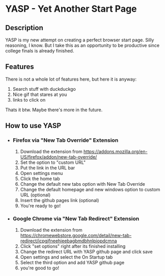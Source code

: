 # YASP - Yet Another Start Page

## Description

YASP is my new attempt on creating a perfect browser start page. Silly  reasoning, I know. But I take this as an opportunity to be productive since college finals is already finished.

## Features

There is not a whole lot of features here, but here it is anyway:

1. Search stuff with duckduckgo
2. Nice gif that stares at you
3. links to click on

Thats it btw. Maybe there's more in the future.

## How to use YASP

* ### Firefox via "New Tab Override" Extension

   1. Download the extension from <https://addons.mozilla.org/en-US/firefox/addon/new-tab-override/>
   2. Set the option to "custom URL"
   3. Put the link in the URL bar
   4. Open settings menu
   5. Click the home tab
   6. Change the default new tabs option with New Tab Override
   7. Change the default homepage and new windows option to custom URL (optional)
   8. Insert the github pages link (optional)
   9. You're ready to go!

* ### Google Chrome via "New Tab Redirect" Extension

  1. Download the extension from <https://chromewebstore.google.com/detail/new-tab-redirect/icpgjfneehieebagbmdbhnlpiopdcmna>
  2. Click "set options" right after its finished installing
  3. Change the redirect URL with YASP github page and click save
  4. Open settings and select the On Startup tab
  5. Select the third option and add YASP github page
  6. you're good to go!
